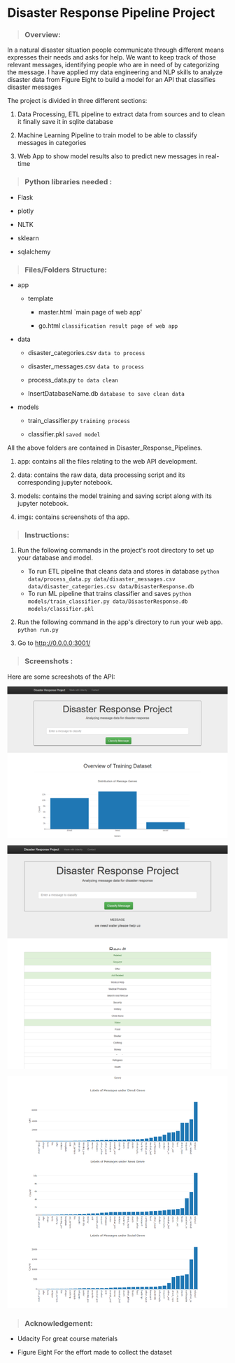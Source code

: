 # Disaster Response Pipeline Project

> ### Overview:
In a natural disaster situation people communicate through different means expresses their needs and asks for help. We want to keep track of those relevant messages, identifying people who are in need of by categorizing the message. I have applied my data engineering and NLP skills to analyze disaster data from Figure Eight to build a model for an API that classifies disaster messages

The project is divided in three different sections:

1.	Data Processing, ETL pipeline to extract data from sources and to clean it finally save it in sqlite database

2.	Machine Learning Pipeline to train model to be able to classify messages in categories

3.	Web App to show model results also to predict new messages in real-time


> ### Python libraries needed :

* Flask

* plotly

* NLTK

* sklearn

* sqlalchemy

> ### Files/Folders Structure:

* app

  - template

    - master.html    `main page of web app'

    - go.html        `classification result page of web app`

* data

  - disaster_categories.csv   `data to process  `

  - disaster_messages.csv     `data to process `

  - process_data.py           `to data clean  `

  - InsertDatabaseName.db     `database to save clean data  `

* models

  - train_classifier.py   `training process `

  - classifier.pkl        `saved model `

All the above folders are contained in Disaster_Response_Pipelines.

1. app: contains all the files relating to the web API development.

2. data: contains the raw data, data processing script and its corresponding jupyter notebook.

3. models: contains the model training and saving script along with its jupyter notebook.

4. imgs: contains screenshots of tha app.

> ### Instructions:
1. Run the following commands in the project's root directory to set up your database and model.

    - To run ETL pipeline that cleans data and stores in database
        `python data/process_data.py data/disaster_messages.csv data/disaster_categories.csv data/DisasterResponse.db`
    - To run ML pipeline that trains classifier and saves
        `python models/train_classifier.py data/DisasterResponse.db models/classifier.pkl`

2. Run the following command in the app's directory to run your web app.
    `python run.py`

3. Go to http://0.0.0.0:3001/



> ### Screenshots :

Here are some screeshots of the API:

![Alt text](https://github.com/AnwarJamal16/Disaster_Response_Pipelines/blob/master/Disaster_Response_Pipelines/img/screen_shot1.png)

![Alt text](https://github.com/AnwarJamal16/Disaster_Response_Pipelines/blob/master/Disaster_Response_Pipelines/img/screen_shot2.png)

![Alt text](https://github.com/AnwarJamal16/Disaster_Response_Pipelines/blob/master/Disaster_Response_Pipelines/img/screen_shot3.png)

> ### Acknowledgement:

* Udacity For great course materials

* Figure Eight For the effort made to collect the dataset